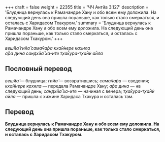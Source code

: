 +++
draft = false
weight = 22355
title = 'ЧЧ Антйа 3.127'
description = 'Блудница вернулась к Рамачандре Хану и обо всем ему доложила. На следующий день она пришла пораньше, как только стало смеркаться, и осталась с Харидасом Тхакуром.'
summary = 'Блудница вернулась к Рамачандре Хану и обо всем ему доложила. На следующий день она пришла пораньше, как только стало смеркаться, и осталась с Харидасом Тхакуром.'
+++

_веш́йа̄ гийа̄ сама̄ча̄ра кха̄н̇нере кахила  
а̄ра дина сандхйа̄ ха-ите т̣ха̄кура-т̣ха̄н̃и а̄ила_

## Пословный перевод

_веш́йа̄_ — блудница; _гийа̄_ — возвратившись; _сама̄ча̄ра_ — сведения; _кха̄н̇нере_ _кахила_ — передала Рамачандре Хану; _а̄ра_ _дина_ — на следующий день; _сандхйа̄_ _ха_\-_ите_ — начиная с вечера; _т̣ха̄кура_\-_т̣ха̄н̃и_ _а̄ила_ — пришла к хижине Харидаса Тхакура и осталась там.

## Перевод

**Блудница вернулась к Рамачандре Хану и обо всем ему доложила. На следующий день она пришла пораньше, как только стало смеркаться, и осталась с Харидасом Тхакуром.**
